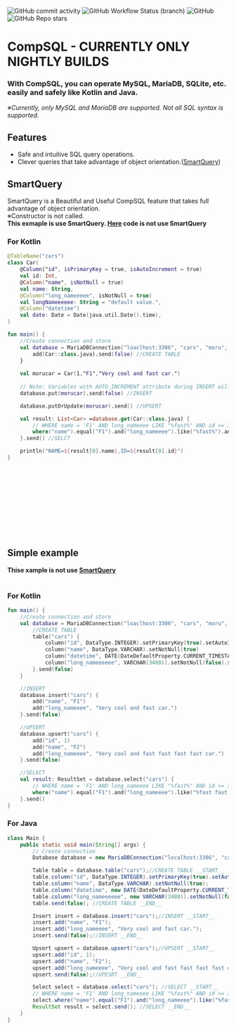 ![GitHub commit activity](https://img.shields.io/github/commit-activity/m/moru348/CompSQL)
![GitHub Workflow Status (branch)](https://img.shields.io/github/workflow/status/moru348/CompSQL/Publish%20package/main)
![GitHub](https://img.shields.io/github/license/moru348/CompSQL)
![GitHub Repo stars](https://img.shields.io/github/stars/moru348/CompSQL?style=social)
# CompSQL - CURRENTLY ONLY NIGHTLY BUILDS
### With CompSQL, you can operate MySQL, MariaDB, SQLite, etc. easily and safely like Kotlin and Java.<br>
_※Currently, only MySQL and MariaDB are supported. Not all SQL syntax is supported._<br>
## Features<br>
+ Safe and intuitive SQL query operations.<br>
+ Clever queries that take advantage of object orientation.([SmartQuery](#SmartQuery "SmartQuery"))<br>

## SmartQuery
SmartQuery is a Beautiful and Useful CompSQL feature that takes full advantage of object orientation.<br>
※Constructor is not called.<br>
**This exmaple is use SmartQuery. [Here](#simple-example "Example") code is not use SmartQuery**<br>
### For Kotlin<br>
```kotlin
@TableName("cars")
class Car(
    @Column("id", isPrimaryKey = true, isAutoIncrement = true)
    val id: Int,
    @Column("name", isNotNull = true)
    val name: String,
    @Column("long_nameeeee", isNotNull = true)
    val longNameeeeee: String = "default value.",
    @Column("datetime")
    val date: Date = Date(java.util.Date().time),
)

fun main() {
    //Create connection and store
    val database = MariaDBConnection("loaclhost:3306", "cars", "moru", "password") {
        add(Car::class.java).send(false) //CREATE TABLE
    }
   
    val morucar = Car(1,"F1","Very cool and fast car.")
    
    // Note: Variables with AUTO_INCREMENT attribute during INSERT will be ignored. (In this case, id isAutoIncrement = true)
    database.put(morucar).send(false) //INSERT

    database.putOrUpdate(morucar).send() //UPSERT

    val result: List<Car> =database.get(Car::class.java) {
        // WHERE name = 'F1' AND long_nameeee LIKE "%fast%" AND id >= 3
        where("name").equal("F1").and("long_nameeee").like("%fast%").and("id").greaterOrEquals(3)
    }.send() //SELCT

    println("NAME=${result[0].name},ID=${result[0].id}")
}
```
<br>
<br>
<br>
<br>
<br>
<br>
<br>
<br>
<br>

## Simple example
**Thise xample is not use [SmartQuery](#SmartQuery "SmartQuery")**<br><br>
### For Kotlin<br>
```kotlin
fun main() {
    //Create connection and store
    val database = MariaDBConnection("loaclhost:3306", "cars", "moru", "password") {
        //CREATE TABLE
        table("cars") {
            column("id", DataType.INTEGER).setPrimaryKey(true).setAutoIncrement(true)
            column("name", DataType.VARCHAR).setNotNull(true)
            column("datetime", DATE(DateDefaultProperty.CURRENT_TIMESTAMP)).setNotNull(true)
            column("long_nameeeeee", VARCHAR(3480)).setNotNull(false).setDefaultValue("moru")
        }.send(false)
    }

    //INSERT
    database.insert("cars") {
        add("name", "F1")
        add("long_nameeee", "Very cool and fast car.")
    }.send(false)

    //UPSERT
    database.upsert("cars") {
        add("id", 1)
        add("name", "F2")
        add("long_nameeee", "Very cool and fast fast fast fast car.")
    }.send(false)

    //SELECT
    val result: ResultSet = database.select("cars") {
        // WHERE name = 'F1' AND long_nameeee LIKE "%fast%" AND id >= 3
        where("name").equal("F1").and("long_nameeee").like("%fast fast fast%").and("id").greaterOrEquals(3)
    }.send()
}
```
### For Java<br>
```java
class Main {
    public static void main(String[] args) {
        // Create connection
        Database database = new MariaDBConnection("localhost:3306", "cars", "moru", "password", null);

        Table table = database.table("cars");//CREATE TABLE __START__
        table.column("id", DataType.INTEGER).setPrimaryKey(true).setAutoIncrement(true);
        table.column("name", DataType.VARCHAR).setNotNull(true);
        table.column("datetime", new DATE(DateDefaultProperty.CURRENT_TIMESTAMP)).setNotNull(true);
        table.column("long_nameeeeee", new VARCHAR(3480)).setNotNull(false).setDefaultValue("moru");
        table.send(false); //CREATE TABLE __END__

        Insert insert = database.insert("cars");//INSERT __START__
        insert.add("name", "F1");
        insert.add("long_nameeee", "Very cool and fast car.");
        insert.send(false);//INSERT __END__

        Upsert upsert = database.upsert("cars");//UPSERT __START__
        upsert.add("id", 1);
        upsert.add("name", "F2");
        upsert.add("long_nameeee", "Very cool and fast fast fast fast car.");
        upsert.send(false);//UPESRT __END__

        Select select = database.select("cars"); //SELECT __START__
        // WHERE name = 'F1' AND long_nameeee LIKE "%fast%" AND id >= 3
        select.where("name").equal("F1").and("long_nameeee").like("%fast fast fast%").and("id").greaterOrEquals(3);
        ResultSet result = select.send(); //SELECT __END__
    }
}
```
